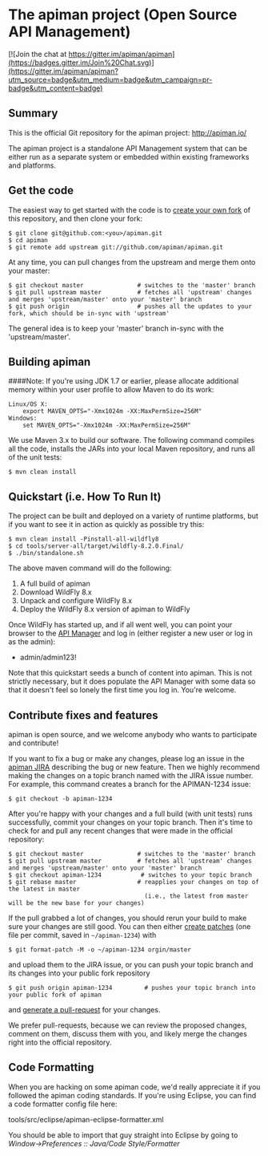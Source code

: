 # The apiman project (Open Source API Management)

[![Join the chat at https://gitter.im/apiman/apiman](https://badges.gitter.im/Join%20Chat.svg)](https://gitter.im/apiman/apiman?utm_source=badge&utm_medium=badge&utm_campaign=pr-badge&utm_content=badge)

## Summary


This is the official Git repository for the apiman project:  http://apiman.io/

The apiman project is a standalone API Management system that can be either run as a separate system or 
embedded within existing frameworks and platforms.

## Get the code

The easiest way to get started with the code is to [create your own fork](http://help.github.com/forking/) 
of this repository, and then clone your fork:

	$ git clone git@github.com:<you>/apiman.git
	$ cd apiman
	$ git remote add upstream git://github.com/apiman/apiman.git
	
At any time, you can pull changes from the upstream and merge them onto your master:

	$ git checkout master               # switches to the 'master' branch
	$ git pull upstream master          # fetches all 'upstream' changes and merges 'upstream/master' onto your 'master' branch
	$ git push origin                   # pushes all the updates to your fork, which should be in-sync with 'upstream'

The general idea is to keep your 'master' branch in-sync with the 'upstream/master'.

## Building apiman

####Note: If you're using JDK 1.7 or earlier, please allocate additional memory within your user profile to allow Maven to do its work:
  
	Linux/OS X:
		export MAVEN_OPTS="-Xmx1024m -XX:MaxPermSize=256M"
	Windows:
		set MAVEN_OPTS="-Xmx1024m -XX:MaxPermSize=256M"

We use Maven 3.x to build our software. The following command compiles all the code, installs the JARs into 
your local Maven repository, and runs all of the unit tests:

	$ mvn clean install
	
## Quickstart (i.e. How To Run It)

The project can be built and deployed on a variety of runtime platforms, but if you want to see it in 
action as quickly as possible try this:

    $ mvn clean install -Pinstall-all-wildfly8
    $ cd tools/server-all/target/wildfly-8.2.0.Final/
    $ ./bin/standalone.sh

The above maven command will do the following:

1. A full build of apiman
2. Download WildFly 8.x
3. Unpack and configure WildFly 8.x
4. Deploy the WildFly 8.x version of apiman to WildFly

Once WildFly has started up, and if all went well, you can point your browser to the 
[API Manager](http://localhost:8080/apimanui/) and log in (either register a new user
or log in as the admin):

* admin/admin123!

Note that this quickstart seeds a bunch of content into apiman. This is not strictly necessary, but it 
does populate the API Manager with some data so that it doesn't feel so lonely the first time you log in. 
You're welcome.

## Contribute fixes and features

apiman is open source, and we welcome anybody who wants to participate and contribute!

If you want to fix a bug or make any changes, please log an issue in the [apiman JIRA](http://issues.jboss.org/browse/APIMAN) describing the bug
or new feature. Then we highly recommend making the changes on a topic branch named with the JIRA issue number. For example, this command creates
a branch for the APIMAN-1234 issue:

	$ git checkout -b apiman-1234

After you're happy with your changes and a full build (with unit tests) runs successfully, commit your 
changes on your topic branch. Then it's time to check for and pull any recent changes that were made in 
the official repository:

	$ git checkout master               # switches to the 'master' branch
	$ git pull upstream master          # fetches all 'upstream' changes and merges 'upstream/master' onto your 'master' branch
	$ git checkout apiman-1234           # switches to your topic branch
	$ git rebase master                 # reapplies your changes on top of the latest in master
	                                      (i.e., the latest from master will be the new base for your changes)

If the pull grabbed a lot of changes, you should rerun your build to make sure your changes are still good.
You can then either [create patches](http://progit.org/book/ch5-2.html) (one file per commit, saved in `~/apiman-1234`) with 

	$ git format-patch -M -o ~/apiman-1234 orgin/master

and upload them to the JIRA issue, or you can push your topic branch and its changes into your public fork repository

	$ git push origin apiman-1234         # pushes your topic branch into your public fork of apiman

and [generate a pull-request](http://help.github.com/pull-requests/) for your changes. 

We prefer pull-requests, because we can review the proposed changes, comment on them,
discuss them with you, and likely merge the changes right into the official repository.

## Code Formatting

When you are hacking on some apiman code, we'd really appreciate it if you followed the
apiman coding standards.  If you're using Eclipse, you can find a code formatter config
file here:

tools/src/eclipse/apiman-eclipse-formatter.xml

You should be able to import that guy straight into Eclipse by going to
*Window->Preferences :: Java/Code Style/Formatter*

